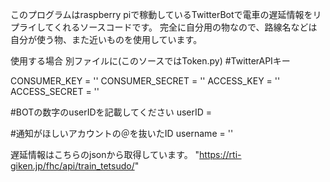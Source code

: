 ﻿このプログラムはraspberry piで稼動しているTwitterBotで電車の遅延情報をリプライしてくれるソースコードです。
完全に自分用の物なので、路線名などは自分が使う物、また近いものを使用しています。

使用する場合 
別ファイルに(このソースではToken.py) 
#TwitterAPIキー

CONSUMER_KEY = '' 
CONSUMER_SECRET = '' 
ACCESS_KEY = '' 
ACCESS_SECRET = '' 

#BOTの数字のuserIDを記載してください 
userID = 

#通知がほしいアカウントの＠を抜いたID 
username = ''


遅延情報はこちらのjsonから取得しています。 "https://rti-giken.jp/fhc/api/train_tetsudo/" 